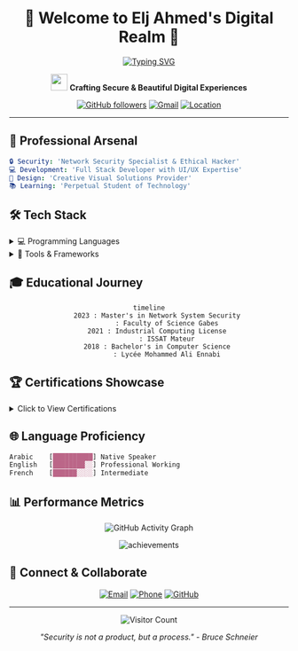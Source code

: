 <div align="center">
  
  # 🌟 Welcome to Elj Ahmed's Digital Realm 🌟
  
  [![Typing SVG](https://readme-typing-svg.herokuapp.com?font=Fira+Code&pause=1000&color=2986cc&center=true&vCenter=true&width=435&lines=Network+Security+Specialist;Full+Stack+Developer;UI%2FUX+Designer;Creative+Problem+Solver)](https://git.io/typing-svg)
  
  <p align="center">
    <img src="https://raw.githubusercontent.com/MartinHeinz/MartinHeinz/master/wave.gif" width="30px" height="30px">
    <strong>Crafting Secure & Beautiful Digital Experiences</strong>
  </p>

  [![GitHub followers](https://img.shields.io/github/followers/ahmed-elj?label=Followers&style=social)](https://github.com/ahmed-elj)
  [![Gmail](https://img.shields.io/badge/Gmail-Contact_Me-EA4335?style=flat&logo=gmail)](mailto:eljahmed40@gmail.com)
  [![Location](https://img.shields.io/badge/🌍_Bizerte,_Tunisia-Live-4285F4)](https://www.google.com/maps/place/Bizerte)
</div>

---

## 🎯 Professional Arsenal

```yaml
🔒 Security: 'Network Security Specialist & Ethical Hacker'
💻 Development: 'Full Stack Developer with UI/UX Expertise'
🎨 Design: 'Creative Visual Solutions Provider'
📚 Learning: 'Perpetual Student of Technology'
```

## 🛠️ Tech Stack

<details>
<summary>💻 Programming Languages</summary>
<br>

| Language | Proficiency | Use Cases |
|----------|------------|-----------|
| C# | ⭐⭐⭐⭐⭐ | Backend Development, Desktop Apps |
| Python | ⭐⭐⭐⭐ | Security Scripts, Automation |
| TypeScript | ⭐⭐⭐⭐ | Frontend Development |
| C++ | ⭐⭐⭐⭐ | System Programming |

</details>

<details>
<summary>🔧 Tools & Frameworks</summary>
<br>

```mermaid
graph LR
    A[Development] --> B[Angular]
    A --> C[Docker]
    D[IDE] --> E[VS Code]
    D --> F[Visual Studio]
    G[Version Control] --> H[Git/GitHub]
    I[OS] --> J[Linux/Windows]
```

</details>

## 🎓 Educational Journey

<div align="center">

```mermaid
timeline
    2023 : Master's in Network System Security
         : Faculty of Science Gabes
    2021 : Industrial Computing License
         : ISSAT Mateur
    2018 : Bachelor's in Computer Science
         : Lycée Mohammed Ali Ennabi
```

</div>

## 🏆 Certifications Showcase

<details>
<summary>Click to View Certifications</summary>

### 🔒 Security Certifications
- CISCO Certified Ethical Hacker
- CCNAv7: Advanced Networks
- CCNAv7: Routing & Wireless

### 💼 Professional Certifications
- Huawei Certified Network Associate
- Linux Security Specialist
</details>

## 🌐 Language Proficiency

```css
Arabic    [██████████] Native Speaker
English   [████████░░] Professional Working
French    [██████░░░░] Intermediate
```

## 📊 Performance Metrics

<div align="center">

![GitHub Activity Graph](https://activity-graph.herokuapp.com/graph?username=ahmed-elj&theme=react-dark)

<p align="center">
  <img src="https://github-profile-trophy.vercel.app/?username=ahmed-elj&theme=darkhub&no-frame=true&row=1&column=6" alt="achievements"/>
</p>

</div>

## 🤝 Connect & Collaborate

<div align="center">

[![Email](https://img.shields.io/badge/Email-eljahmed40%40gmail.com-EA4335?style=for-the-badge&logo=gmail)](mailto:eljahmed40@gmail.com)
[![Phone](https://img.shields.io/badge/Phone-+216_27_462_806-25D366?style=for-the-badge&logo=whatsapp)](tel:+21627462806)
[![GitHub](https://img.shields.io/badge/GitHub-ahmed--elj-181717?style=for-the-badge&logo=github)](https://github.com/ahmed-elj)

</div>

---

<div align="center">
  <img src="https://profile-counter.glitch.me/ahmed-elj/count.svg" alt="Visitor Count"/>
  
  *"Security is not a product, but a process." - Bruce Schneier*
</div>
